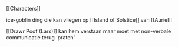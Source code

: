 [[Characters]]

ice-goblin ding die kan vliegen op [[Island of Solstice]] van [[Auriel]]

[[Drawr Poof (Lars)]] kan hem verstaan maar moet met non-verbale communicatie terug 'praten'